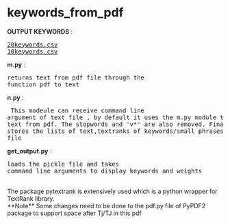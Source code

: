 # keywords_from_pdf

**OUTPUT KEYWORDS** :     <pre>[20keywords.csv](https://github.com/DristiAI/keywords_from_pdf/blob/master/out/20keywords.csv)
                        [10keywords.csv](https://github.com/DristiAI/keywords_from_pdf/blob/master/out/10keywords.csv)
                        </pre>
               
**m.py**           : <pre>returns text from pdf file through the function pdf_to_text</pre> 

**n.py**           : <pre> This modeule can receive command line argument of text file ,
                     by default it uses the m.py module to extract text from pdf.
                     The stopwords and 'v*' are also removed. 
                     Finally,It stores the lists of text,textranks of keywords/small phrases in a pickle file</pre>

**get_output.py**  : <pre>loads the pickle file and takes command line arguments to display keywords and weights</pre>

<br/>
The package pytextrank is extensively used which is a python wrapper for TextRank library.
<br/>
**Note** Some changes need to be done to the pdf.py file of PyPDF2 package to support space after Tj/TJ in this pdf 
